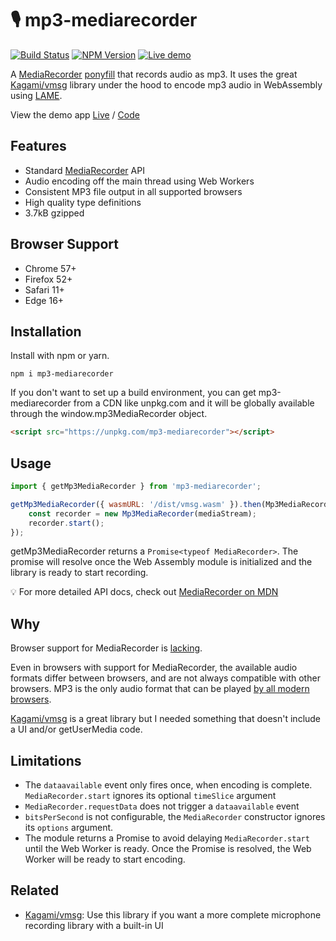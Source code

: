 # 🎙 mp3-mediarecorder

[![Build Status](https://travis-ci.com/eliasmeire/mp3-mediarecorder.svg?branch=master)](https://travis-ci.com/eliasmeire/mp3-mediarecorder) [![NPM Version](https://badge.fury.io/js/mp3-mediarecorder.svg?style=flat)](https://npmjs.org/package/mp3-mediarecorder) [![Live demo](https://img.shields.io/badge/live%20demo-available-blue.svg)](https://eliasmei.re/mp3-mediarecorder)

A [MediaRecorder](https://developer.mozilla.org/en-US/docs/Web/API/MediaRecorder) [ponyfill](https://ponyfill.com) that records audio as mp3. It uses the great [Kagami/vmsg](https://github.com/Kagami/vmsg) library under the hood to encode mp3 audio in WebAssembly using [LAME](http://lame.sourceforge.net/).

View the demo app [Live](https://eliasmei.re/mp3-mediarecorder) / [Code](demo)

## Features

-   Standard [MediaRecorder](https://developer.mozilla.org/en-US/docs/Web/API/MediaRecorder) API
-   Audio encoding off the main thread using Web Workers
-   Consistent MP3 file output in all supported browsers
-   High quality type definitions
-   3.7kB gzipped

## Browser Support

-   Chrome 57+
-   Firefox 52+
-   Safari 11+
-   Edge 16+

## Installation

Install with npm or yarn.

```shell
npm i mp3-mediarecorder
```

If you don't want to set up a build environment, you can get mp3-mediarecorder from a CDN like unpkg.com and it will be globally available through the window.mp3MediaRecorder object.

```html
<script src="https://unpkg.com/mp3-mediarecorder"></script>
```

## Usage

```js
import { getMp3MediaRecorder } from 'mp3-mediarecorder';

getMp3MediaRecorder({ wasmURL: '/dist/vmsg.wasm' }).then(Mp3MediaRecorder => {
    const recorder = new Mp3MediaRecorder(mediaStream);
    recorder.start();
});
```

getMp3MediaRecorder returns a `Promise<typeof MediaRecorder>`. The promise will resolve once the Web Assembly module is initialized and the library is ready to start recording.

💡 For more detailed API docs, check out [MediaRecorder on MDN](https://developer.mozilla.org/en-US/docs/Web/API/MediaRecorder)

## Why

Browser support for MediaRecorder is [lacking](https://caniuse.com/#feat=mediarecorder).

Even in browsers with support for MediaRecorder, the available audio formats differ between browsers, and are not always compatible with other browsers. MP3 is the only audio format that can be played [by all modern browsers](https://developer.mozilla.org/en-US/docs/Web/HTML/Supported_media_formats#Browser_compatibility).

[Kagami/vmsg](https://github.com/Kagami/vmsg) is a great library but I needed something that doesn't include a UI and/or getUserMedia code.

## Limitations

-   The `dataavailable` event only fires once, when encoding is complete. `MediaRecorder.start` ignores its optional `timeSlice` argument
-   `MediaRecorder.requestData` does not trigger a `dataavailable` event
-   `bitsPerSecond` is not configurable, the `MediaRecorder` constructor ignores its `options` argument.
-   The module returns a Promise to avoid delaying `MediaRecorder.start` until the Web Worker is ready. Once the Promise is resolved, the Web Worker will be ready to start encoding.

## Related

-   [Kagami/vmsg](https://github.com/Kagami/vmsg): Use this library if you want a more complete microphone recording library with a built-in UI

